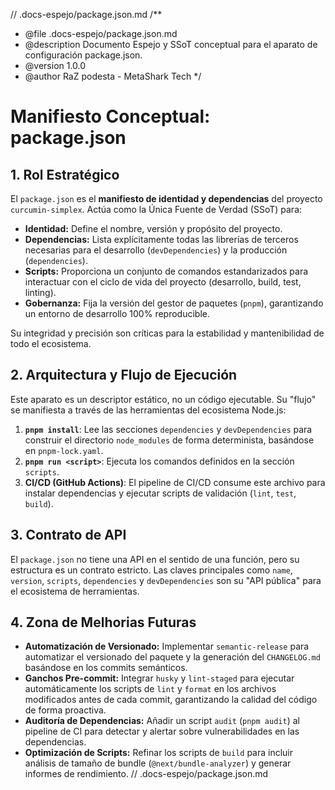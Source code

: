// .docs-espejo/package.json.md
/**
 * @file .docs-espejo/package.json.md
 * @description Documento Espejo y SSoT conceptual para el aparato de configuración package.json.
 * @version 1.0.0
 * @author RaZ podesta - MetaShark Tech
 */

# Manifiesto Conceptual: package.json

## 1. Rol Estratégico

El `package.json` es el **manifiesto de identidad y dependencias** del proyecto `curcumin-simplex`. Actúa como la Única Fuente de Verdad (SSoT) para:

*   **Identidad:** Define el nombre, versión y propósito del proyecto.
*   **Dependencias:** Lista explícitamente todas las librerías de terceros necesarias para el desarrollo (`devDependencies`) y la producción (`dependencies`).
*   **Scripts:** Proporciona un conjunto de comandos estandarizados para interactuar con el ciclo de vida del proyecto (desarrollo, build, test, linting).
*   **Gobernanza:** Fija la versión del gestor de paquetes (`pnpm`), garantizando un entorno de desarrollo 100% reproducible.

Su integridad y precisión son críticas para la estabilidad y mantenibilidad de todo el ecosistema.

## 2. Arquitectura y Flujo de Ejecución

Este aparato es un descriptor estático, no un código ejecutable. Su "flujo" se manifiesta a través de las herramientas del ecosistema Node.js:

1.  **`pnpm install`**: Lee las secciones `dependencies` y `devDependencies` para construir el directorio `node_modules` de forma determinista, basándose en `pnpm-lock.yaml`.
2.  **`pnpm run <script>`**: Ejecuta los comandos definidos en la sección `scripts`.
3.  **CI/CD (GitHub Actions)**: El pipeline de CI/CD consume este archivo para instalar dependencias y ejecutar scripts de validación (`lint`, `test`, `build`).

## 3. Contrato de API

El `package.json` no tiene una API en el sentido de una función, pero su estructura es un contrato estricto. Las claves principales como `name`, `version`, `scripts`, `dependencies` y `devDependencies` son su "API pública" para el ecosistema de herramientas.

## 4. Zona de Melhorias Futuras

*   **Automatización de Versionado:** Implementar `semantic-release` para automatizar el versionado del paquete y la generación del `CHANGELOG.md` basándose en los commits semánticos.
*   **Ganchos Pre-commit:** Integrar `husky` y `lint-staged` para ejecutar automáticamente los scripts de `lint` y `format` en los archivos modificados antes de cada commit, garantizando la calidad del código de forma proactiva.
*   **Auditoría de Dependencias:** Añadir un script `audit` (`pnpm audit`) al pipeline de CI para detectar y alertar sobre vulnerabilidades en las dependencias.
*   **Optimización de Scripts:** Refinar los scripts de `build` para incluir análisis de tamaño de bundle (`@next/bundle-analyzer`) y generar informes de rendimiento.
// .docs-espejo/package.json.md
